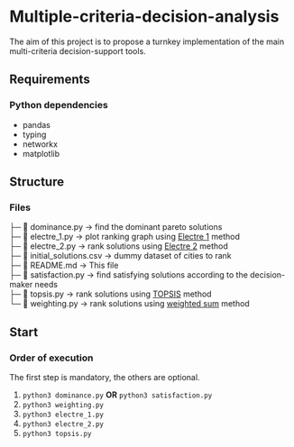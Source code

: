 # Multiple-criteria-decision-analysis

The aim of this project is to propose a turnkey implementation of the main multi-criteria decision-support tools.

## Requirements

### Python dependencies
- pandas
- typing
- networkx
- matplotlib

## Structure

### Files

├─ 🐍 dominance.py → find the dominant pareto solutions \
├─ 🐍 electre_1.py → plot ranking graph using [Electre 1](https://en.wikipedia.org/wiki/%C3%89LECTRE) method  \
├─ 🐍 electre_2.py → rank solutions using [Electre 2](https://en.wikipedia.org/wiki/%C3%89LECTRE) method  \
├─ 📒 initial_solutions.csv → dummy dataset of cities to rank \
├─ 📜 README.md → This file \
├─ 🐍 satisfaction.py → find satisfying solutions according to the decision-maker needs \
├─ 🐍 topsis.py → rank solutions using [TOPSIS](https://en.wikipedia.org/wiki/TOPSIS) method  \
└─ 🐍 weighting.py → rank solutions using [weighted sum](https://en.wikipedia.org/wiki/Weighted_sum_model) method

## Start

### Order of execution

The first step is mandatory, the others are optional.

1. `python3 dominance.py` **OR** `python3 satisfaction.py`
2. `python3 weighting.py`
3. `python3 electre_1.py`
4. `python3 electre_2.py`
5. `python3 topsis.py`
